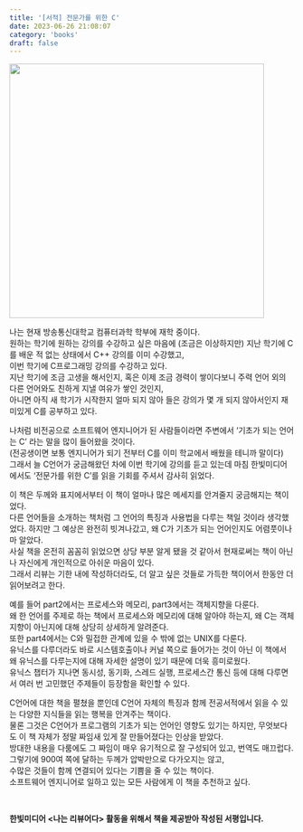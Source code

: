 ```yaml
---
title: '[서적] 전문가를 위한 C'
date: 2023-06-26 21:08:07
category: 'books'
draft: false
---
```


<img src="https://user-images.githubusercontent.com/60782131/227776897-cb5d4ffd-a511-496b-afec-1331c26e858d.png" width="450">

나는 현재 방송통신대학교 컴퓨터과학 학부에 재학 중이다.    
원하는 학기에 원하는 강의를 수강하고 싶은 마음에 (조금은 이상하지만) 지난 학기에 C를 배운 적 없는 상태에서 C++ 강의를 이미 수강했고,  
이번 학기에  C프로그래밍 강의를 수강하고 있다.    
지난 학기에 조금 고생을 해서인지, 혹은 이제 조금 경력이 쌓이다보니 주력 언어 외의 다른 언어와도 친하게 지낼 여유가 쌓인 것인지,  
아니면 아직 새 학기가 시작한지 얼마 되지 않아 들은 강의가 몇 개 되지 않아서인지 재미있게 C를 공부하고 있다.  

나처럼 비전공으로 소프트웨어 엔지니어가 된 사람들이라면 주변에서 ‘기초가 되는 언어는 C’ 라는  말을 많이 들어왔을 것이다.   
(전공생이면 보통 엔지니어가 되기 전부터 C를 이미 학교에서 배웠을 테니까 말이다)  
그래서 늘 C언어가 궁금해왔던 차에 이번 학기에 강의를 듣고 있는데 마침 한빛미디어에서도 ‘전문가를 위한 C’를 읽을 기회를 주셔서 감사히 읽었다.   

이 책은 두께와 표지에서부터 이 책이 얼마나 많은 메세지를 안겨줄지 궁금해지는 책이었다.   
다른 언어들을 소개하는 책처럼 그 언어의 특징과 사용법을 다루는 책일 것이라 생각했었다. 
하지만 그 예상은 완전히 빗겨나갔고, 왜 C가 기초가 되는 언어인지도 어렴풋이나마 알았다.  
사실 책을 온전히 꼼꼼히 읽었으면 상당 부분 알게 됐을 것 같아서 현재로써는 책이 아닌 나 자신에게 개인적으로 아쉬운 마음이 있다.   
그래서 리뷰는 기한 내에 작성하더라도, 더 알고 싶은 것들로 가득한 책이어서 한동안 더 읽어보려고 한다.  

예를 들어 part2에서는 프로세스와 메모리, part3에서는 객체지향을 다룬다.  
왜 한 언어를 주제로 하는 책에서 프로세스와 메모리에 대해 알아야 하는지, 왜 C는 객체 지향이 아닌지에 대해 상당히 상세하게 알려준다.  
또한 part4에서는 C와 밀접한 관계에 있을 수 밖에 없는 UNIX를 다룬다.  
유닉스를 다루더라도 바로 시스템호출이나 커널 쪽으로 들어가는 것이 아닌 이 책에서 왜 유닉스를 다루는지에 대해 자세한 설명이 있기 때문에  더욱 흥미로웠다.  
유닉스 챕터가 지나면 동시성, 동기화, 스레드 실행, 프로세스간 통신 등에 대해 다루면서 여러 번 고민했던 주제들이 등장함을 확인할 수 있다.   

C언어에 대한 책을 펼쳤을 뿐인데 C언어 자체의 특징과 함께 전공서적에서 읽을 수 있는 다양한 지식들을 읽는 행복을 안겨주는 책이다.  
물론 그것은 C언어가 프로그램의 기초가  되는 언어인 영향도 있기는 하지만, 
무엇보다도 이 책 자체가 정말 짜임새 있게 잘 만들어졌다는 인상을 받았다.  
방대한 내용을 다룸에도 그 짜임이 매우 유기적으로 잘 구성되어 있고, 번역도 매끄럽다. 
그렇기에 900여 쪽에 달하는 두께가 압박만으로 다가오지는 않고,  
수많은 것들이 함께 연결되어 있다는 기쁨을 줄 수 있는 책이다.   
소프트웨어 엔지니어로 일하고 있는 모든 사람에게 이 책을 추천하고 싶다.  

<br/>

**한빛미디어 <나는 리뷰어다> 활동을 위해서 책을 제공받아 작성된 서평입니다.**